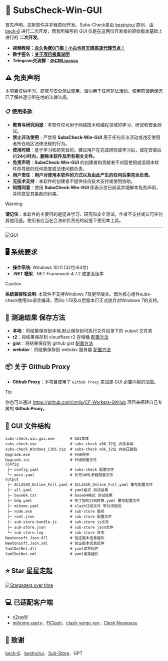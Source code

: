 # 🚀 SubsCheck-Win-GUI

首先声明，这款软件并非我原创开发。Subs-Check是由 [bestruirui](https://github.com/bestruirui/BestSub) 原创、由 [beck-8](https://github.com/beck-8/subs-check) 进行二次开发，而我所编写的 GUI 仅是在这两位开发者的原始版本基础上进行的 **二次开发**。

- **视频教程：[永久免费0门槛！小白也有无限高速代理节点！](https://youtu.be/sS9Tuf1PCyc)**
- **数字签名：[关于项目报毒说明](https://www.youtube.com/watch?v=4906t5zygAE&t=123s)**
- **Telegram交流群：[@CMLiussss](https://t.me/CMLiussss)**

## ⚠️ 免责声明

本项目仅供学习、研究与安全测试使用，请勿用于任何非法活动。使用前请确保您已了解并遵守所在地的法律法规。

### 📋 使用条款

- **教育与研究用途**：本软件仅可用于网络技术和编程领域的学习、研究和安全测试。
- **禁止非法使用**：严禁将 **SubsCheck-Win-GUI** 用于任何非法活动或违反使用者所在地区法律法规的行为。
- **使用时限**：基于学习和研究目的，建议用户在完成研究或学习后，或在安装后的**24小时内，删除本软件及所有相关文件。**
- **免责声明**：**SubsCheck-Win-GUI** 的创建者和贡献者不对因使用或滥用本软件而导致的任何损害或法律问题负责。
- **用户责任**：**用户对使用本软件的方式以及由此产生的任何后果完全负责。**
- **无技术支持**：本软件的创建者不提供任何技术支持或使用协助。
- **知情同意**：使用 **SubsCheck-Win-GUI** 即表示您已阅读并理解本免责声明，并同意受其条款的约束。

> [!WARNING]
> **请记住**：本软件的主要目的是促进学习、研究和安全测试。作者不支持或认可任何其他用途。使用者应当在合法和负责任的前提下使用本工具。

---

![GUI](./gui.png)

## 🖥️ 系统要求

- **操作系统**: Windows 10/11 (32位/64位)
- **.NET 框架**: .NET Framework 4.7.2 或更高版本

> [!CAUTION]
> **系统兼容性说明**: 本软件不支持Windows 7及更早版本。因为核心组件subs-check使用Go语言编译，而Go 1.19及以后版本已正式放弃对Windows 7的支持。

## 💾 测速结果 保存方法

- **本地**：将结果保存到本地,默认保存到可执行文件目录下的 output 文件夹
- **r2**：将结果保存到 cloudflare r2 存储桶 [配置方法](https://github.com/beck-8/subs-check/blob/master/doc/r2.md)
- **gist**：将结果保存到 github gist [配置方法](https://github.com/beck-8/subs-check/blob/master/doc/gist.md)
- **webdav**：将结果保存到 webdav 服务器 [配置方法](https://github.com/beck-8/subs-check/blob/master/doc/webdav.md)

## 📦 关于 Github Proxy

- **Github Proxy**：本项目使用了 `Github Proxy` 来加速 GUI 必要内容的加载。

> [!Tip]
> 你也可以通过 <https://github.com/cmliu/CF-Workers-GitHub> 项目来搭建自己专属的 **Github Proxy**。

## 📁 GUI 文件结构

```shell
subs-check.win.gui.exe       # GUI本体
subs-check.exe               # subs-check x86_32位 内核本体  
subs-check_Windows_i386.zip  # subs-check x86_32位 内核压缩包  
Upgrade.exe                  # 升级程序
Upgrade.ini                  # 升级配置文件
config
 ├─ config.yaml              # subs-check 配置文件  
 └─ more.yaml                # 补充YAML参数配置文件  
output
 ├─ ACL4SSR_Online_Full.yaml # ACL4SSR_Online_Full.yaml 覆写配置文件
 ├─ all.yaml                 # yaml格式 测试结果
 ├─ base64.txt               # base64格式 测试结果
 ├─ bdg.yaml                 # 布丁狗的订阅转换.yaml 覆写配置文件
 ├─ mihomo.yaml              # clash订阅文件 带分流规则
 ├─ node.exe                 # sub-store 服务
 ├─ root.json                # sub-store 配置文件
 ├─ sub-store.bundle.js      # sub-store js文件
 ├─ sub-store.json           # sub-store json文件
 └─ sub-store.log            # sub-store 日志
Newtonsoft.Json.dll          # 验证版本信息组件
Newtonsoft.Json.xml          # 验证版本信息组件
YamlDotNet.dll               # yaml读写组件
YamlDotNet.xml               # yaml读写组件
```

## ⭐ Star 星星走起

[![Stargazers over time](https://starchart.cc/cmliu/SubsCheck-Win-GUI.svg?variant=adaptive)](https://starchart.cc/cmliu/SubsCheck-Win-GUI)

## 💻 已适配客户端

- [v2rayN](https://github.com/2dust/v2rayN)
- [mihomo-party](https://github.com/mihomo-party-org/mihomo-party)，[FlClash](https://github.com/chen08209/FlClash)，[clash-verge-rev](https://github.com/clash-verge-rev/clash-verge-rev)，[Clash Nyanpasu](https://github.com/keiko233/clash-nyanpasu)

## 🙏 致谢

[beck-8](https://github.com/beck-8/subs-check)、[bestruirui](https://github.com/bestruirui/BestSub)、[Sub-Store](https://github.com/sub-store-org/Sub-Store)、GPT
